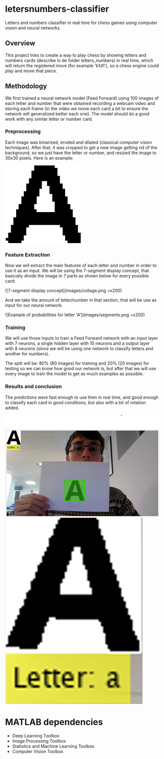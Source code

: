 # letersnumbers-classifier
Letters and numbers classifier in real time for chess games using computer vision and neural networks.

## Overview
This project tries to create a way to play chess by showing letters and numbers cards (describe in de folder letters_numbers) in real time, which will return the registered move (for example 'b1d1'), so a chess engine could play and move that piece.

## Methodology
We first trained a neural network model (Feed Forward) using 100 images of each letter and number that were obtained recording a webcam video and storing each frame (in the video we move each card a bit to ensure the network will generalized better each one). The model should do a good work with any similar letter  or number card.

### Preprocessing
Each image was binarized, eroded and dilated (classical computer vision techniques). After that, it was cropped to get a new image getting rid of the background, so we just have the letter or number, and resized the image to 30x30 pixels. Here is an example:

![Preprocessed 'A' letter](images/preprocessed.png)

### Feature Extraction
Now we will extract the main features of each letter and number in order to use it as an input. We will be using the 7-segment display concept, that basically divide the image in 7 parts as shown below for every possible card:

![7-segment display concept](images/collage.png =x200)

And we take the amount of letter/number in that section, that will be use as input for our neural network.

![Example of probabilities for letter 'A'](images/segments.png =x200)

### Training
We will use those inputs to train a Feed Forward network with an input layer with 7 neurons, a single hidden layer with 10 neurons and a output layer with 8 neurons (since we will be using one network to classify letters and another for numbers).

The split will be: 80% (80 images) for training and 20% (20 images) for testing so we can know how good our network is, but after that we will use every image to train the model to get as much examples as possible.

### Results and conclusion
The predictions were fast enough to use then in real time, and good enough to classify each card in good conditions, but also with a bit of rotation added.

![Real demostration of letter prediction](images/frame.png)
![Prediction](images/prediction.png)

# MATLAB dependencies
- Deep Learning Toolbox
- Image Processing Toolbox
- Statistics and Machine Learning Toolbox
- Computer Vision Toolbox
